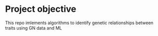 # Project objective
This repo imlements algorithms to identify genetic relationships between traits using GN data and ML
